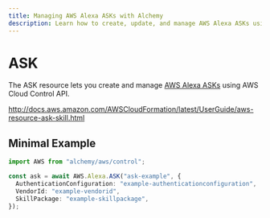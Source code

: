 ```yaml
---
title: Managing AWS Alexa ASKs with Alchemy
description: Learn how to create, update, and manage AWS Alexa ASKs using Alchemy Cloud Control.
---
```


# ASK

The ASK resource lets you create and manage [AWS Alexa ASKs](https://docs.aws.amazon.com/alexa/latest/userguide/) using AWS Cloud Control API.

http://docs.aws.amazon.com/AWSCloudFormation/latest/UserGuide/aws-resource-ask-skill.html

## Minimal Example

```ts
import AWS from "alchemy/aws/control";

const ask = await AWS.Alexa.ASK("ask-example", {
  AuthenticationConfiguration: "example-authenticationconfiguration",
  VendorId: "example-vendorid",
  SkillPackage: "example-skillpackage",
});
```

